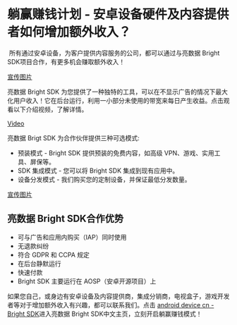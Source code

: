 # 躺赢赚钱计划 - 安卓设备硬件及内容提供者如何增加额外收入？
​
所有通过安卓设备，为客户提供内容服务的​公司，都可以通过与亮数据 Bright SDK项目合作，有更多机会赚取额外收入！

[宣传图片](https://github.com/bright-cn/Bright-SDK/blob/main/Screenshot%202025-05-15%20123032.jpg)

亮数据 Bright SDK 为您提供了一种独特的工具，可以在不显示广告的情况下最大化用户收入！它在后台运行，利用一小部分未使用的带宽来每日产生收益。点击观看以下介绍视频，了解详情。

[Video](https://github.com/bright-cn/Bright-SDK/blob/main/SDK_Translation_CN.mp4)

亮数据 Brigt SDK 为合作伙伴提供三种可选模式:

- 预装模式 - Bright SDK 提供预装的免费内容，如高级 VPN、游戏、实用工具、屏保等。
- SDK 集成模式 - 您可以将 Bright SDK 集成到现有应用中。
- 设备分发模式 - 我们购买您的定制设备，并保证最低分发数量。

[宣传图片](https://github.com/bright-cn/Bright-SDK/blob/main/Screenshot%202025-05-15%20121619.jpg)

## 亮数据 Bright SDK合作优势

- 可与广告和应用内购买（IAP）同时使用
- 无退款纠纷
- 符合 GDPR 和 CCPA 规定
- 在后台静默运行
- 快速付款
- Bright SDK 主要运行在 AOSP（安卓开源项目）上

如果您自己，或身边有安卓设备及内容提供商，集成分销商，电视盒子，游戏开发者等对于增加额外收入有兴趣，都可以联系我们。点击 [android device cn - Bright SDK](https://bright-sdk.com/android-device-cn)进入亮数据 Bright SDK中文主页，立刻开启躺赢赚钱模式！
